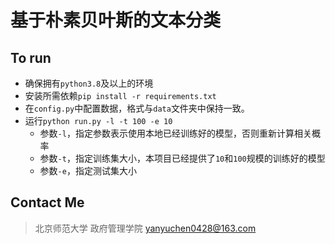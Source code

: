 # 基于朴素贝叶斯的文本分类

## To run

+ 确保拥有`python3.8`及以上的环境
+ 安装所需依赖`pip install -r requirements.txt`
+ 在`config.py`中配置数据，格式与`data`文件夹中保持一致。
+ 运行`python run.py -l -t 100 -e 10`
    + 参数`-l`，指定参数表示使用本地已经训练好的模型，否则重新计算相关概率
    + 参数`-t`，指定训练集大小，本项目已经提供了`10`和`100`规模的训练好的模型
    + 参数`-e`，指定测试集大小
    
## Contact Me
> 北京师范大学 政府管理学院 yanyuchen0428@163.com